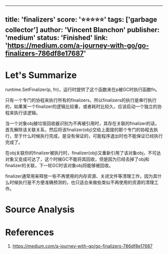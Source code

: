 
---
title: 'finalizers'
score: '⭐️⭐️⭐️⭐️⭐️'
tags: ['garbage collector']
author: 'Vincent Blanchon'
publisher: 'medium'
status: 'Finished'
link: 'https://medium.com/a-journey-with-go/go-finalizers-786df8e17687'
---

# Let's Summarize

runtime.SetFinalizer(p, fn)，运行时提供了这个函数来在p被GC时执行函数fn。

只有一个专门的协程来执行所有的finalizers，所以finalizers的执行是串行执行的，如果某一个finalizer的逻辑比较重，或者耗时比较久，应该启动一个独立的协程来执行该逻辑。

当一个对象obj被垃圾回收器识别为不再被引用时，其存在关联的finalizer的话，首先解除该关联关系，然后将该finalizer(obj)交给上面提的那个专门的协程去执行，至于什么时候执行完成，是没有保证的，可能程序退出时也不能保证已经执行完成了。

在obj关联你的finalizer被执行时，finalizer(obj)又重新引用了该对象obj，不可达对象又变成可达了，这个时候GC不能将其回收，但是因为已经去掉了obj和finalizer的关联，下一轮GC时该对象obj将能够被回收。

finalizer通常用来释放一些不再使用的内存资源、关闭文件等清理工作，因为其什么时候执行是不方便准确预测的，也只适合来做些类似不再使用的资源的清理工作。

# Source Analysis



# References
1. https://medium.com/a-journey-with-go/go-finalizers-786df8e17687
